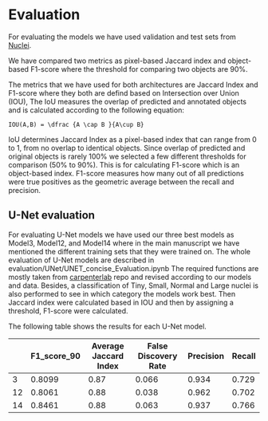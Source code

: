 # Evaluation

For evaluating the models we have used validation and test sets from  [Nuclei](https://www.sciencedirect.com/science/article/pii/S2352340922009726).

We have compared two metrics as pixel-based Jaccard index and object-based F1-score where the threshold for comparing two objects are 90%.

The metrics that we have used for both architectures are Jaccard Index and F1-score where they both are defind based on Intersection over Union (IOU),
The IoU measures the overlap of predicted and annotated objects and is calculated according to the following equation:

```{math}
IOU(A,B) = \dfrac {A \cap B }{A\cup B}
```

IoU determines Jaccard Index as a pixel-based index that can range from 0 to 1, from no overlap to identical objects. 
Since overlap of predicted and original objects is rarely 100\% we selected a few different thresholds for comparison (50\% to 90\%). This is for calculating F1-score which is an object-based index. F1-score measures how many out of all predictions were true positives as the geometric average between the recall and precision.


## U-Net evaluation

For evaluating U-Net models we have used our three best models as Model3, Model12, and Model14 where in the main manuscript we have mentioned 
the different training sets that they were trained on. 
The whole evaluation of U-Net models are described in evaluation/UNet/UNET_concise_Evaluation.ipynb
The required functions are mostly taken from  [carpenterlab](https://github.com/carpenterlab/unet4nuclei.git) repo and revised according to our models and data.
Besides, a classification of Tiny, Small, Normal and Large nuclei is also performed to see in which category the models work best.
Then Jaccard index were calculated based in IOU and then by assigning a threshold, F1-score were calculated.

The following table shows the results for each U-Net model.



|   |F1_score_90   | Average Jaccard Index    |  False Discovery Rate |  Precision  | Recall |
|---|--------------|--------------------------|----------------------|-------------|--------|
|3  | 0.8099       | 0.87                     | 0.066                |    0.934    |  0.729 |
|12 | 0.8061       | 0.88                     | 0.038                |    0.962    |  0.702 |
|14 | 0.8461       | 0.88                     | 0.063                |    0.937    |  0.766 |